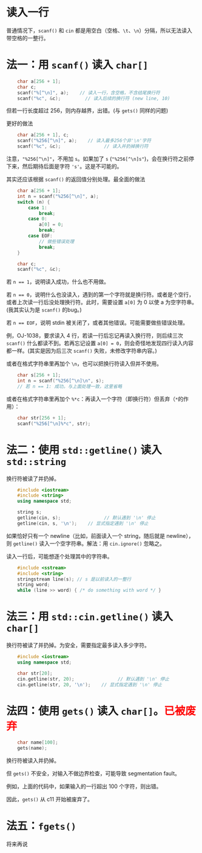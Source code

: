 # 读入一行

普通情况下，`scanf()` 和 `cin` 都是用空白（空格、`\t`、`\n`）分隔，所以无法读入带空格的一整行。

# 法一：用 `scanf()` 读入 `char[]`

```cpp
    char a[256 + 1];
    char c;
    scanf("%[^\n]", a);    // 读入一行，含空格，不含结尾换行符
    scanf("%c", &c);         // 读入后续的换行符 (new line, 10)
```

但若一行长度超过 256，则内存越界，出错。(与 `gets()` 同样的问题)

更好的做法
```cpp
    char a[256 + 1], c;
    scanf("%256[^\n]", a);    // 读入最多256个非'\n'字符
    scanf("%c", &c);                // 读入并扔掉换行符
```

注意，`"%256[^\n]"`，不用加 `s`。如果加了 `s` (`"%256[^\n]s"`)，会在换行符之前停下来，然后期待后面是字符 `'s'`。这是不可能的。

其实还应该根据 `scanf()` 的返回值分别处理。最全面的做法

```cpp
    char a[256 + 1];
    int n = scanf("%256[^\n]", a);
    switch (n) {
        case 1:
            break;
        case 0:
            a[0] = 0;
            break;
        case EOF:
            // 做些错误处理
            break;
    }

    char c;
    scanf("%c", &c);
```

若 `n == 1`，说明读入成功，什么也不用做。

若 `n == 0`，说明什么也没读入，遇到的第一个字符就是换行符。或者是个空行，或者上次读一行后没处理换行符。此时，需要设置 `a[0]` 为 0 以使 a 为空字符串。(我其实认为是 `scanf()` 的bug。)

若 `n == EOF`，说明 stdin 被关闭了，或者其他错误。可能需要做些错误处理。

例，OJ-1038，要求读入 4 行，若读一行后忘记再读入换行符，则后续三次 `scanf()` 什么都读不到。若再忘记设置 `a[0] = 0`，则会奇怪地发现四行读入内容都一样。(其实是因为后三次 `scanf()` 失败，未修改字符串内容。)

或者在格式字符串里再加个 `\n`，也可以把换行符读入但并不使用。

```cpp
    char s[256 + 1];
    int n = scanf("%256[^\n]\n", s);
    // 若 n == 1: 成功。与上面处理一致，这里省略
```

或者在格式字符串里再加个 `%*c`：再读入一个字符（即换行符）但丢弃（`*`的作用）：

```cpp
    char str[256 + 1];
    scanf("%256[^\n]%*c", str);
```

# 法二：使用 `std::getline()` 读入 `std::string`

换行符被读了并扔掉。

```cpp
    #include <iostream>
    #include <string>
    using namespace std;

    string s;
    getline(cin, s);                // 默认遇到 '\n' 停止
    getline(cin, s, '\n');    // 显式指定遇到 '\n' 停止
```

如果恰好只有一个 newline（比如，前面读入一个 string，随后就是 newline），则 `getline()` 读入一个空字符串。解法：用 `cin.ignore()` 忽略之。

读入一行后，可能想逐个处理其中的字符串。

```cpp
    #include <sstream>
    #include <string>
    stringstream line(s); // s 是以前读入的一整行
    string word;
    while (line >> word) { /* do something with word */ }
```

# 法三：用 `std::cin.getline()` 读入 `char[]`

换行符被读了并扔掉。为安全，需要指定最多读入多少字符。

```cpp
    #include <iostream>
    using namespace std;

    char str[20];
    cin.getline(str, 20);                // 默认遇到 '\n' 停止
    cin.getline(str, 20, '\n');    // 显式指定遇到 '\n' 停止
```

# 法四：使用 `gets()` 读入 `char[]`。<font color="red">已被废弃</font>

```cpp
    char name[100];
    gets(name);
```

换行符被读入并扔掉。

但 `gets()` 不安全，对输入不做边界检查，可能导致 segmentation fault。

例如，上面的代码中，如果输入的一行超出 100 个字符，则出错。

因此，`gets()` 从 c11 开始被废弃了。

# 法五：`fgets()`

将来再说
